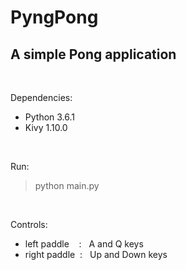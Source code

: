 # PyngPong
## A simple Pong application

<br>

Dependencies:  
- Python 3.6.1  
- Kivy 1.10.0

<br>

Run:
> python main.py

<br>

Controls:  
- left paddle &nbsp;&nbsp;&nbsp;: &nbsp; A and Q keys
- right paddle &nbsp;: &nbsp; Up and Down keys
